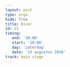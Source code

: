 ```yaml
---
layout: post
type: orga
hide: True
title: Diner
id: 21
timing: 
   end: '20:00'
   start: '18:00'
   day: 'zaterdag'
   date: '13 augustus 2016'
track: main stage
---
```

